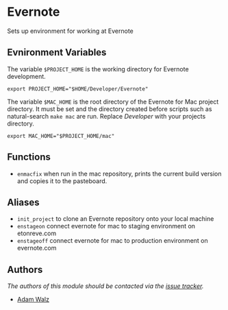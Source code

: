 Evernote
======

Sets up environment for working at Evernote

Evnironment Variables
-------------------------

The variable `$PROJECT_HOME` is the working directory for Evernote development.

    export PROJECT_HOME="$HOME/Developer/Evernote"

The variable `$MAC_HOME` is the root directory of the Evernote for Mac project directory.
It must be set and the directory created before scripts such as natural-search `make mac`
are run. Replace *Developer* with your projects directory.

    export MAC_HOME="$PROJECT_HOME/mac"

Functions
---------

  - `enmacfix` when run in the mac repository, prints the current build version and copies it to the pasteboard.

Aliases
-------

  - `init_project` to clone an Evernote repository onto your local machine
  - `enstageon` connect evernote for mac to staging environment on etonreve.com
  - `enstageoff` connect evernote for mac to production environment on evernote.com

Authors
-------

*The authors of this module should be contacted via the [issue tracker][1].*

  - [Adam Walz](https://github.com/adamwalz)

[1]: https://github.com/adamwalz/prezto/issues


